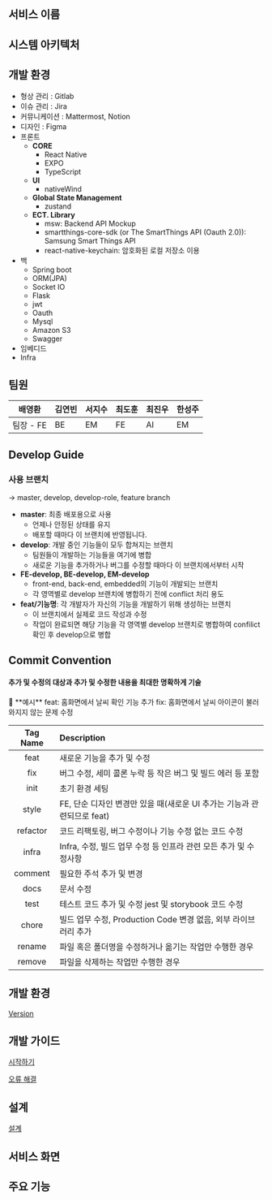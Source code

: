 ## 서비스 이름

## 시스템 아키텍처

## 개발 환경

- 형상 관리 : Gitlab
- 이슈 관리 : Jira
- 커뮤니케이션 : Mattermost, Notion
- 디자인 : Figma
- 프론트
    - **CORE**
        - React Native
        - EXPO
        - TypeScript
    - **UI**
        - nativeWind
    - **Global State Management**
        - zustand
    - **ECT. Library**
        - msw: Backend API Mockup
        - smartthings-core-sdk (or The SmartThings API (Oauth 2.0)): Samsung Smart Things API
        - react-native-keychain: 암호화된 로컬 저장소 이용
- 백
    - Spring boot
    - ORM(JPA)
    - Socket IO
    - Flask
    - jwt
    - Oauth
    - Mysql
    - Amazon S3
    - Swagger
- 임베디드
- Infra

## 팀원

| 배영환 | 김연빈 | 서지수 | 최도훈 | 최진우 | 한성주 |
| --- | --- | --- | --- | --- | --- |
| 팀장 - FE | BE | EM | FE | AI | EM |

## Develop  Guide

### 사용 브랜치

&rarr; master, develop, develop-role, feature branch

- **master**: 최종 배포용으로 사용
    - 언제나 안정된 상태를 유지
    - 배포할 때마다 이 브랜치에 반영됩니다.
- **develop**: 개발 중인 기능들이 모두 합쳐지는 브랜치
    - 팀원들이 개발하는 기능들을 여기에 병합
    - 새로운 기능을 추가하거나 버그를 수정할 때마다 이 브랜치에서부터 시작
- **FE-develop, BE-develop, EM-develop**
    - front-end, back-end, embedded의 기능이 개발되는 브랜치
    - 각 영역별로 develop 브랜치에 병합하기 전에 conflict 처리 용도
- **feat/기능명**: 각 개발자가 자신의 기능을 개발하기 위해 생성하는 브랜치
    - 이 브랜치에서 실제로 코드 작성과 수정
    - 작업이 완료되면 해당 기능을 각 영역별 develop 브랜치로 병합하여 confilict 확인 후 develop으로 병합

## Commit Convention

#### 추가 및 수정의 대상과 추가 및 수정한 내용을 최대한 명확하게 기술

<aside>
📖 **예시**
feat:  홈화면에서 날씨 확인 기능 추가
fix: 홈화면에서 날씨 아이콘이 불러와지지 않는 문제 수정
</aside>


|Tag Name|Description|
|:--:|:--|
|feat|새로운 기능을 추가 및 수정|
|fix|버그 수정, 세미 콜론 누락 등 작은 버그 및 빌드 에러 등 포함|
|init|초기 환경 세팅|
|style|FE, 단순 디자인 변경만 있을 때(새로운 UI 추가는 기능과 관련되므로 feat)|
|refactor|코드 리팩토링, 버그 수정이나 기능 수정 없는 코드 수정|
|infra|Infra, 수정, 빌드 업무 수정 등 인프라 관련 모든 추가 및 수정사항|
|comment|필요한 주석 추가 및 변경|
|docs|문서 수정|
|test|테스트 코드 추가 및 수정 jest 및 storybook 코드 수정|
|chore|빌드 업무 수정, Production Code 변경 없음, 외부 라이브러리 추가|
|rename|파일 혹은 폴더명을 수정하거나 옮기는 작업만 수행한 경우|
|remove|파일을 삭제하는 작업만 수행한 경우|


## 개발 환경

[Version](https://www.notion.so/Version-4f1f0c80517f4b8e9a0da5418c6bb2f7?pvs=21)

## 개발 가이드

[시작하기](https://www.notion.so/40e3a6b11abb4bcebe74f2744182de78?pvs=21)

[오류 해결](https://www.notion.so/ef26d09edbba4b75a6a05aa147635b55?pvs=21)

## 설계

[설계](https://www.notion.so/8ad9382b678f45aba5bfee3ec7a13f16?pvs=21)

## 서비스 화면

## 주요 기능
